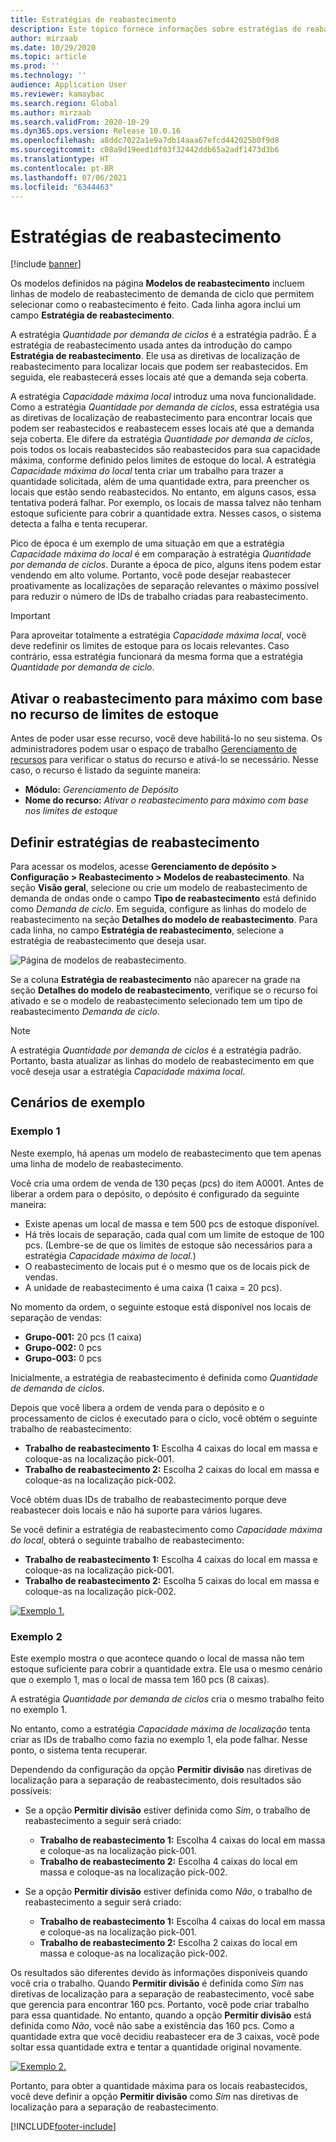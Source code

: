 ```yaml
---
title: Estratégias de reabastecimento
description: Este tópico fornece informações sobre estratégias de reabastecimento e explica como você pode usar o campo Estratégia de reabastecimento nas linhas do modelo de reabastecimento de demanda do ciclo para selecionar como o reabastecimento é feito.
author: mirzaab
ms.date: 10/29/2020
ms.topic: article
ms.prod: ''
ms.technology: ''
audience: Application User
ms.reviewer: kamaybac
ms.search.region: Global
ms.author: mirzaab
ms.search.validFrom: 2020-10-29
ms.dyn365.ops.version: Release 10.0.16
ms.openlocfilehash: a8ddc7022a1e9a7db14aaa67efcd442025b0f9d8
ms.sourcegitcommit: c08a9d19eed1df03f32442ddb65a2adf1473d3b6
ms.translationtype: HT
ms.contentlocale: pt-BR
ms.lasthandoff: 07/06/2021
ms.locfileid: "6344463"
---
```

# <a name="replenishment-strategies"></a>Estratégias de reabastecimento

[!include [banner](../includes/banner.md)]

Os modelos definidos na página **Modelos de reabastecimento** incluem linhas de modelo de reabastecimento de demanda de ciclo que permitem selecionar como o reabastecimento é feito. Cada linha agora inclui um campo **Estratégia de reabastecimento**.

A estratégia *Quantidade por demanda de ciclos* é a estratégia padrão. É a estratégia de reabastecimento usada antes da introdução do campo **Estratégia de reabastecimento**. Ele usa as diretivas de localização de reabastecimento para localizar locais que podem ser reabastecidos. Em seguida, ele reabastecerá esses locais até que a demanda seja coberta.

A estratégia *Capacidade máxima local* introduz uma nova funcionalidade. Como a estratégia *Quantidade por demanda de ciclos*, essa estratégia usa as diretivas de localização de reabastecimento para encontrar locais que podem ser reabastecidos e reabastecem esses locais até que a demanda seja coberta. Ele difere da estratégia *Quantidade por demanda de ciclos*, pois todos os locais reabastecidos são reabastecidos para sua capacidade máxima, conforme definido pelos limites de estoque do local. A estratégia *Capacidade máxima do local* tenta criar um trabalho para trazer a quantidade solicitada, além de uma quantidade extra, para preencher os locais que estão sendo reabastecidos. No entanto, em alguns casos, essa tentativa poderá falhar. Por exemplo, os locais de massa talvez não tenham estoque suficiente para cobrir a quantidade extra. Nesses casos, o sistema detecta a falha e tenta recuperar.

Pico de época é um exemplo de uma situação em que a estratégia *Capacidade máxima do local* é em comparação à estratégia *Quantidade por demanda de ciclos*. Durante a época de pico, alguns itens podem estar vendendo em alto volume. Portanto, você pode desejar reabastecer proativamente as localizações de separação relevantes o máximo possível para reduzir o número de IDs de trabalho criadas para reabastecimento.

> [!IMPORTANT]
> Para aproveitar totalmente a estratégia *Capacidade máxima local*, você deve redefinir os limites de estoque para os locais relevantes. Caso contrário, essa estratégia funcionará da mesma forma que a estratégia *Quantidade por demanda de ciclo*.

## <a name="turn-on-the-replenish-to-max-based-on-stocking-limits-feature"></a>Ativar o reabastecimento para máximo com base no recurso de limites de estoque

Antes de poder usar esse recurso, você deve habilitá-lo no seu sistema. Os administradores podem usar o espaço de trabalho [Gerenciamento de recursos](../../fin-ops-core/fin-ops/get-started/feature-management/feature-management-overview.md) para verificar o status do recurso e ativá-lo se necessário. Nesse caso, o recurso é listado da seguinte maneira:

- **Módulo:** *Gerenciamento de Depósito*
- **Nome do recurso:** *Ativar o reabastecimento para máximo com base nos limites de estoque*

## <a name="set-up-replenishment-strategies"></a>Definir estratégias de reabastecimento

Para acessar os modelos, acesse **Gerenciamento de depósito \> Configuração \> Reabastecimento \> Modelos de reabastecimento**. Na seção **Visão geral**, selecione ou crie um modelo de reabastecimento de demanda de ondas onde o campo **Tipo de reabastecimento** está definido como *Demanda de ciclo*. Em seguida, configure as linhas do modelo de reabastecimento na seção **Detalhes do modelo de reabastecimento**. Para cada linha, no campo **Estratégia de reabastecimento**, selecione a estratégia de reabastecimento que deseja usar.

![Página de modelos de reabastecimento.](media/ReplenTempWaveDmdMaxLocCap.png "Página de modelos de reabastecimento")

Se a coluna **Estratégia de reabastecimento** não aparecer na grade na seção **Detalhes do modelo de reabastecimento**, verifique se o recurso foi ativado e se o modelo de reabastecimento selecionado tem um tipo de reabastecimento *Demanda de ciclo*.

> [!NOTE]
> A estratégia *Quantidade por demanda de ciclos* é a estratégia padrão. Portanto, basta atualizar as linhas do modelo de reabastecimento em que você deseja usar a estratégia *Capacidade máxima local*.

## <a name="example-scenarios"></a>Cenários de exemplo

### <a name="example-1"></a>Exemplo 1

Neste exemplo, há apenas um modelo de reabastecimento que tem apenas uma linha de modelo de reabastecimento.

Você cria uma ordem de venda de 130 peças (pcs) do item A0001. Antes de liberar a ordem para o depósito, o depósito é configurado da seguinte maneira:

- Existe apenas um local de massa e tem 500 pcs de estoque disponível.
- Há três locais de separação, cada qual com um limite de estoque de 100 pcs. (Lembre-se de que os limites de estoque são necessários para a estratégia *Capacidade máxima de local*.)
- O reabastecimento de locais put é o mesmo que os de locais pick de vendas.
- A unidade de reabastecimento é uma caixa (1 caixa = 20 pcs).

No momento da ordem, o seguinte estoque está disponível nos locais de separação de vendas:

- **Grupo-001:** 20 pcs (1 caixa)
- **Grupo-002:** 0 pcs
- **Grupo-003:** 0 pcs

Inicialmente, a estratégia de reabastecimento é definida como *Quantidade de demanda de ciclos*.

Depois que você libera a ordem de venda para o depósito e o processamento de ciclos é executado para o ciclo, você obtém o seguinte trabalho de reabastecimento:

- **Trabalho de reabastecimento 1:** Escolha 4 caixas do local em massa e coloque-as na localização pick-001.
- **Trabalho de reabastecimento 2:** Escolha 2 caixas do local em massa e coloque-as na localização pick-002.

Você obtém duas IDs de trabalho de reabastecimento porque deve reabastecer dois locais e não há suporte para vários lugares.

Se você definir a estratégia de reabastecimento como *Capacidade máxima do local*, obterá o seguinte trabalho de reabastecimento:

- **Trabalho de reabastecimento 1:** Escolha 4 caixas do local em massa e coloque-as na localização pick-001.
- **Trabalho de reabastecimento 2:** Escolha 5 caixas do local em massa e coloque-as na localização pick-002.

[![Exemplo 1.](media/ReplenTemp_example_1.png "Exemplo 1")](media/ReplenTemp_example_1_large.png)

### <a name="example-2"></a>Exemplo 2

Este exemplo mostra o que acontece quando o local de massa não tem estoque suficiente para cobrir a quantidade extra. Ele usa o mesmo cenário que o exemplo 1, mas o local de massa tem 160 pcs (8 caixas).

A estratégia *Quantidade por demanda de ciclos* cria o mesmo trabalho feito no exemplo 1.

No entanto, como a estratégia *Capacidade máxima de localização* tenta criar as IDs de trabalho como fazia no exemplo 1, ela pode falhar. Nesse ponto, o sistema tenta recuperar.

Dependendo da configuração da opção **Permitir divisão** nas diretivas de localização para a separação de reabastecimento, dois resultados são possíveis:

- Se a opção **Permitir divisão** estiver definida como *Sim*, o trabalho de reabastecimento a seguir será criado:

    - **Trabalho de reabastecimento 1:** Escolha 4 caixas do local em massa e coloque-as na localização pick-001.
    - **Trabalho de reabastecimento 2:** Escolha 4 caixas do local em massa e coloque-as na localização pick-002.

- Se a opção **Permitir divisão** estiver definida como *Não*, o trabalho de reabastecimento a seguir será criado:

    - **Trabalho de reabastecimento 1:** Escolha 4 caixas do local em massa e coloque-as na localização pick-001.
    - **Trabalho de reabastecimento 2:** Escolha 2 caixas do local em massa e coloque-as na localização pick-002.

Os resultados são diferentes devido às informações disponíveis quando você cria o trabalho. Quando **Permitir divisão** é definida como *Sim* nas diretivas de localização para a separação de reabastecimento, você sabe que gerencia para encontrar 160 pcs. Portanto, você pode criar trabalho para essa quantidade. No entanto, quando a opção **Permitir divisão** está definida como *Não*, você não sabe a existência das 160 pcs. Como a quantidade extra que você decidiu reabastecer era de 3 caixas, você pode soltar essa quantidade extra e tentar a quantidade original novamente.

[![Exemplo 2.](media/ReplenTemp_example_2.png "Exemplo 2")](media/ReplenTemp_example_2_large.png)

Portanto, para obter a quantidade máxima para os locais reabastecidos, você deve definir a opção **Permitir divisão** como *Sim* nas diretivas de localização para a separação de reabastecimento.


[!INCLUDE[footer-include](../../includes/footer-banner.md)]